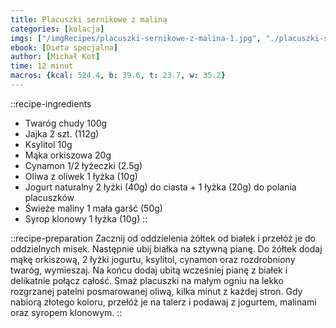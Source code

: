 ```yaml
---
title: Placuszki sernikowe z maliną
categories: [kolacja]
imgs: ["/imgRecipes/placuszki-sernikowe-z-malina-1.jpg", "./placuszki-sernikowe-z-malina-2.jpg"]
ebook: [Dieta specjalna]
author: [Michał Kot]
time: 12 minut
macros: {kcal: 524.4, b: 39.6, t: 23.7, w: 35.2}
---
```


::recipe-ingredients
- Twaróg chudy 100g
- Jajka 2 szt. (112g)
- Ksylitol 10g
- Mąka orkiszowa 20g
- Cynamon 1/2 łyżeczki (2.5g)
- Oliwa z oliwek 1 łyżka (10g)
- Jogurt naturalny 2 łyżki (40g) do ciasta + 1 łyżka (20g) do polania placuszków
- Świeże maliny 1 mała garść (50g)
- Syrop klonowy 1 łyżka (10g)
::

::recipe-preparation
Zacznij od oddzielenia żółtek od białek i przełóż je do oddzielnych misek. Następnie ubij białka na sztywną pianę. Do żółtek dodaj mąkę orkiszową, 2 łyżki jogurtu, ksylitol, cynamon oraz rozdrobniony twaróg, wymieszaj. Na końcu dodaj ubitą wcześniej pianę z białek i delikatnie połącz całość. Smaż placuszki na małym ogniu na lekko rozgrzanej patelni posmarowanej oliwą, kilka minut z każdej stron. Gdy nabiorą złotego koloru, przełóż je na talerz i podawaj z jogurtem, malinami oraz syropem klonowym.
::